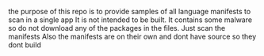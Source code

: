 the purpose of this repo is to provide samples of all language manifests to scan in a single app
It is not intended to be built. It contains some malware so do not download any of the packages in the files. Just scan the manifests
Also the manifests are on their own and dont have source so they dont build